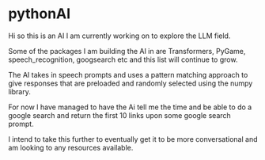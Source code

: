 # pythonAI

Hi so this is an AI I am currently working on to explore the LLM field.

Some of the packages I am building the AI in are Transformers, PyGame, speech_recognition, googsearch etc and this list will continue to grow.

The AI takes in speech prompts and uses a pattern matching approach to give responses that are preloaded and randomly selected using the numpy library.

For now I have managed to have the Ai tell me the time and be able to do a google search and return the first 10 links upon some google search prompt.

I intend to take this further to eventually get it to be more conversational and am looking to any resources available.


  
